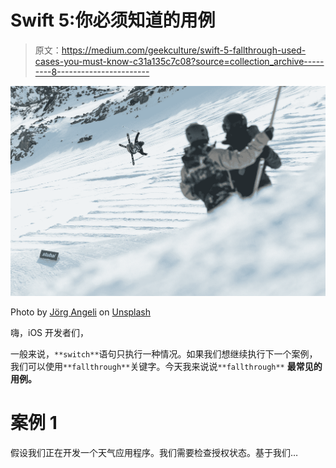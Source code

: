 # Swift 5:你必须知道的用例

> 原文：<https://medium.com/geekculture/swift-5-fallthrough-used-cases-you-must-know-c31a135c7c08?source=collection_archive---------8----------------------->

![](img/c1df9a9a6b180d6610a84ce14e1df2c0.png)

Photo by [Jörg Angeli](https://unsplash.com/@joerga?utm_source=medium&utm_medium=referral) on [Unsplash](https://unsplash.com?utm_source=medium&utm_medium=referral)

嗨，iOS 开发者们，

一般来说，`**switch**`语句只执行一种情况。如果我们想继续执行下一个案例，我们可以使用`**fallthrough**`关键字。今天我来说说`**fallthrough**` **最常见的用例。**

# 案例 1

假设我们正在开发一个天气应用程序。我们需要检查授权状态。基于我们…